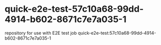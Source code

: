 # quick-e2e-test-57c10a68-99dd-4914-b602-8671c7e7a035-1
repository for use with E2E test job quick-e2e-test:57c10a68-99dd-4914-b602-8671c7e7a035-1
